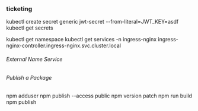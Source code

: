 ### ticketing
kubectl create secret generic jwt-secret --from-literal=JWT_KEY=asdf
kubectl get secrets

kubectl get namespace
kubectl get services -n ingress-nginx
ingress-nginx-controller.ingress-nginx.svc.cluster.local
###### External Name Service


###### Publish a Package
npm adduser
npm publish --access public
npm version patch
npm run build
npm publish